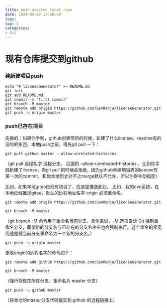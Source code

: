 ```yaml
---
title: push existed local repo
date: 2024-04-09 17:58:30
tags:
top: 1
categories:
- Git
---
```


# 现有仓库提交到github

### 纯新建项目push

```shell
echo "# licenseGenerator" >> README.md
git init
git add README.md
git commit -m "first commit"
git branch -M master
git remote add origin https://github.com/SenRanja/licenseGenerator.git
git push -u origin master
```

### push已存在项目

先做的：如果你手贱，github创建项目的时候，新建了什么license、readme有的没的的东西，本地push之前，得先git pull 一下：

    git pull github master --allow-unrelated-histories

（git pull 远程名字 远程分支， 后面的 –allow-unreleated-histories ，比如你手贱新建了license，你git pull 的时候会拒绝，因为github新建项目弄的license有第一次的commit，和你本地历史对不上merge默认不允许，所以你得手动指定）

比如，如果本地gitea已经有项目了，应该是推送此处。
比如，我的evo系统，在本地已经推送gitea，默认的远程地址名字 origin 必须重命名。

    git remote add origin https://github.com/SenRanja/licenseGenerator.git

    git branch -M master

（git branch -M 命令用于重命名当前分支。具体来说，-M 选项告诉 Git 强制重命名分支，即使新的分支名与已存在的分支名冲突也会强制执行。这个命令的常见用途是将当前分支重命名为一个新的分支名。）

    git push -u origin master

更改origin的远程名字的命令如下：

    git remote add github https://github.com/SenRanja/licenseGenerator.git

    git branch -M master

（强行将现在所在分支，重命名为 master 分支）

    git push -u github master

（将本地的master分支代码提交到 github 的远程链接上）



